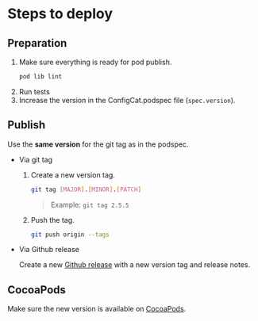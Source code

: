 # Steps to deploy
## Preparation
1. Make sure everything is ready for pod publish.
   ```bash
   pod lib lint
   ```
2. Run tests
3. Increase the version in the ConfigCat.podspec file (`spec.version`).
## Publish
Use the **same version** for the git tag as in the podspec.
- Via git tag
    1. Create a new version tag.
       ```bash
       git tag [MAJOR].[MINOR].[PATCH]
       ```
       > Example: `git tag 2.5.5`
    2. Push the tag.
       ```bash
       git push origin --tags
       ```
- Via Github release 

  Create a new [Github release](https://github.com/configcat/swift-sdk/releases) with a new version tag and release notes.

## CocoaPods
Make sure the new version is available on [CocoaPods](https://cocoapods.org/pods/ConfigCat).